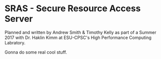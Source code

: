# SRAS - Secure Resource Access Server

Planned and written by Andrew Smith & Timothy Kelly
as part of a Summer 2017 with Dr. Haklin Kimm
at ESU-CPSC's High Performance Computing Labratory.

Gonna do some real cool stuff.

